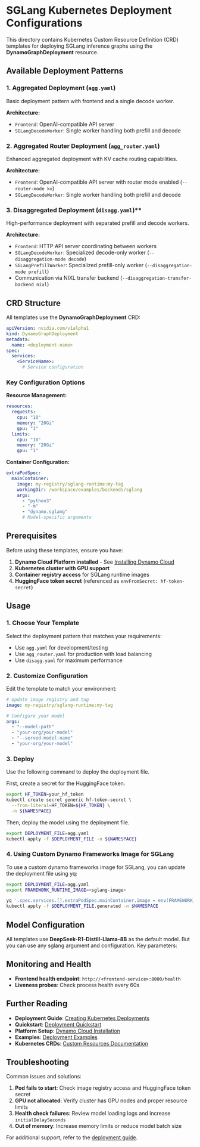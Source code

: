 # SGLang Kubernetes Deployment Configurations

This directory contains Kubernetes Custom Resource Definition (CRD) templates for deploying SGLang inference graphs using the **DynamoGraphDeployment** resource.

## Available Deployment Patterns

### 1. **Aggregated Deployment** (`agg.yaml`)
Basic deployment pattern with frontend and a single decode worker.

**Architecture:**
- `Frontend`: OpenAI-compatible API server
- `SGLangDecodeWorker`: Single worker handling both prefill and decode

### 2. **Aggregated Router Deployment** (`agg_router.yaml`)
Enhanced aggregated deployment with KV cache routing capabilities.

**Architecture:**
- `Frontend`: OpenAI-compatible API server with router mode enabled (`--router-mode kv`)
- `SGLangDecodeWorker`: Single worker handling both prefill and decode

### 3. **Disaggregated Deployment** (`disagg.yaml`)**
High-performance deployment with separated prefill and decode workers.

**Architecture:**
- `Frontend`: HTTP API server coordinating between workers
- `SGLangDecodeWorker`: Specialized decode-only worker (`--disaggregation-mode decode`)
- `SGLangPrefillWorker`: Specialized prefill-only worker (`--disaggregation-mode prefill`)
- Communication via NIXL transfer backend (`--disaggregation-transfer-backend nixl`)

## CRD Structure

All templates use the **DynamoGraphDeployment** CRD:

```yaml
apiVersion: nvidia.com/v1alpha1
kind: DynamoGraphDeployment
metadata:
  name: <deployment-name>
spec:
  services:
    <ServiceName>:
      # Service configuration
```

### Key Configuration Options

**Resource Management:**
```yaml
resources:
  requests:
    cpu: "10"
    memory: "20Gi"
    gpu: "1"
  limits:
    cpu: "10"
    memory: "20Gi"
    gpu: "1"
```

**Container Configuration:**
```yaml
extraPodSpec:
  mainContainer:
    image: my-registry/sglang-runtime:my-tag
    workingDir: /workspace/examples/backends/sglang
    args:
      - "python3"
      - "-m"
      - "dynamo.sglang"
      # Model-specific arguments
```

## Prerequisites

Before using these templates, ensure you have:

1. **Dynamo Cloud Platform installed** - See [Installing Dynamo Cloud](../../../../docs/kubernetes/installation_guide.md)
2. **Kubernetes cluster with GPU support**
3. **Container registry access** for SGLang runtime images
4. **HuggingFace token secret** (referenced as `envFromSecret: hf-token-secret`)

## Usage

### 1. Choose Your Template
Select the deployment pattern that matches your requirements:
- Use `agg.yaml` for development/testing
- Use `agg_router.yaml` for production with load balancing
- Use `disagg.yaml` for maximum performance

### 2. Customize Configuration
Edit the template to match your environment:

```yaml
# Update image registry and tag
image: my-registry/sglang-runtime:my-tag

# Configure your model
args:
  - "--model-path"
  - "your-org/your-model"
  - "--served-model-name"
  - "your-org/your-model"
```

### 3. Deploy

Use the following command to deploy the deployment file.

First, create a secret for the HuggingFace token.
```bash
export HF_TOKEN=your_hf_token
kubectl create secret generic hf-token-secret \
  --from-literal=HF_TOKEN=${HF_TOKEN} \
  -n ${NAMESPACE}
```

Then, deploy the model using the deployment file.

```bash
export DEPLOYMENT_FILE=agg.yaml
kubectl apply -f $DEPLOYMENT_FILE -n ${NAMESPACE}
```

### 4. Using Custom Dynamo Frameworks Image for SGLang

To use a custom dynamo frameworks image for SGLang, you can update the deployment file using yq:

```bash
export DEPLOYMENT_FILE=agg.yaml
export FRAMEWORK_RUNTIME_IMAGE=<sglang-image>

yq '.spec.services.[].extraPodSpec.mainContainer.image = env(FRAMEWORK_RUNTIME_IMAGE)' $DEPLOYMENT_FILE  > $DEPLOYMENT_FILE.generated
kubectl apply -f $DEPLOYMENT_FILE.generated -n $NAMESPACE
```

## Model Configuration

All templates use **DeepSeek-R1-Distill-Llama-8B** as the default model. But you can use any sglang argument and configuration. Key parameters:

## Monitoring and Health

- **Frontend health endpoint**: `http://<frontend-service>:8000/health`
- **Liveness probes**: Check process health every 60s

## Further Reading

- **Deployment Guide**: [Creating Kubernetes Deployments](../../../../docs/kubernetes/create_deployment.md)
- **Quickstart**: [Deployment Quickstart](../../../../docs/kubernetes/README.md)
- **Platform Setup**: [Dynamo Cloud Installation](../../../../docs/kubernetes/installation_guide.md)
- **Examples**: [Deployment Examples](../../../../docs/examples/README.md)
- **Kubernetes CRDs**: [Custom Resources Documentation](https://kubernetes.io/docs/concepts/extend-kubernetes/api-extension/custom-resources/)

## Troubleshooting

Common issues and solutions:

1. **Pod fails to start**: Check image registry access and HuggingFace token secret
2. **GPU not allocated**: Verify cluster has GPU nodes and proper resource limits
3. **Health check failures**: Review model loading logs and increase `initialDelaySeconds`
4. **Out of memory**: Increase memory limits or reduce model batch size

For additional support, refer to the [deployment guide](../../../../docs/kubernetes/README.md).
